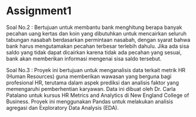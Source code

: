 # Assignment1

Soal No.2 :  Bertujuan untuk membantu bank menghitung berapa banyak pecahan uang kertas dan koin yang dibutuhkan untuk mencairkan seluruh tabungan nasabah berdasarkan permintaan nasabah, dengan syarat bahwa bank harus mengutamakan pecahan terbesar terlebih dahulu. Jika ada sisa saldo yang tidak dapat dicairkan karena tidak ada pecahan yang sesuai, bank akan memberikan informasi mengenai sisa saldo tersebut.

Soal No.3 : Proyek ini bertujuan untuk menganalisis data terkait metrik HR (Human Resources) guna memberikan wawasan yang berguna bagi profesional HR, terutama dalam aspek prediksi dan analisis faktor yang memengaruhi pemberhentian karyawan. Data ini dibuat oleh Dr. Carla Patalano untuk kursus HR Metrics and Analytics di New England College of Business. Proyek ini menggunakan Pandas untuk melakukan analisis agregasi dan Exploratory Data Analysis (EDA).
